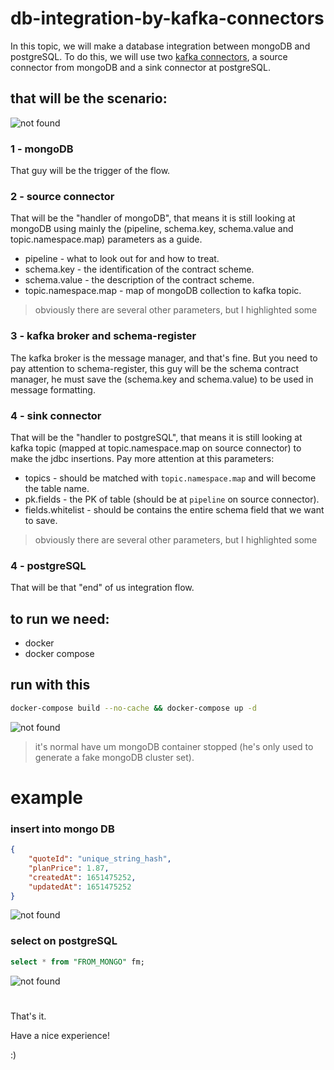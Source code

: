 # db-integration-by-kafka-connectors

In this topic, we will make a database integration between mongoDB and postgreSQL.
To do this, we will use two [kafka connectors][kafka-connectors], a source connector from mongoDB and a sink connector at postgreSQL. 

## that will be the scenario:
![not found][scenario]

### 1 - mongoDB
That guy will be the trigger of the flow.

### 2 - source connector
That will be the "handler of mongoDB", that means it is still looking at mongoDB using mainly the (pipeline, schema.key, schema.value and topic.namespace.map) parameters as a guide.

* pipeline - what to look out for and how to treat.
* schema.key - the identification of the contract scheme.
* schema.value - the description of the contract scheme.
* topic.namespace.map - map of mongoDB collection to kafka topic.
> obviously there are several other parameters, but I highlighted some

### 3 - kafka broker and schema-register
The kafka broker is the message manager, and that's fine. 
But you need to pay attention to schema-register, this guy will be the schema contract manager, he must save the (schema.key and schema.value) to be used in message formatting.

### 4 - sink connector
That will be the "handler to postgreSQL", that means it is still looking at kafka topic (mapped at topic.namespace.map on source connector) to make the jdbc insertions.
Pay more attention at this parameters: 

* topics - should be matched with `topic.namespace.map` and will become the table name.
* pk.fields - the PK of table (should be at `pipeline` on source connector).
* fields.whitelist - should be contains the entire schema field that we want to save.
> obviously there are several other parameters, but I highlighted some
### 4 - postgreSQL
That will be that "end" of us integration flow. 

## to run we need:
 - docker
 - docker compose
## run with this
```sh
docker-compose build --no-cache && docker-compose up -d
```
![not found][docker-composer]

> it's normal have um mongoDB container stopped (he's only used to generate a fake mongoDB cluster set).

# example
### insert into mongo DB
```json
{
    "quoteId": "unique_string_hash",
    "planPrice": 1.87,
    "createdAt": 1651475252,
    "updatedAt": 1651475252
}
```
![not found][insert]

### select on postgreSQL
```sql
select * from "FROM_MONGO" fm;
```
![not found][select]

#
That's it.

Have a nice experience! 

:)


[scenario]: https://github.com/jonathan-sh/db-integration-by-kafka-connectors/doc/db-integration.jpg
[kafka-connectors]: https://www.youtube.com/watch?v=WnUsiueKfKI&ab_channel=Confluent
[docker-composer]: https://github.com/jonathan-sh/db-integration-by-kafka-connectors/doc/docker-composer.png
[insert]: https://github.com/jonathan-sh/db-integration-by-kafka-connectors/doc/insert.png
[select]: https://github.com/jonathan-sh/db-integration-by-kafka-connectors/doc/select.png